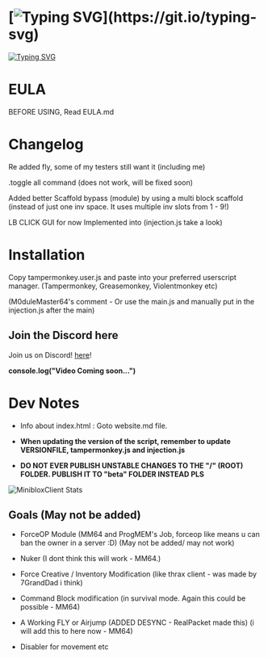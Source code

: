 # [![Typing SVG](https://readme-typing-svg.demolab.com?font=Fira+Code&duration=2500&pause=1000&color=FF0000&width=435&lines=Impact+Client+v4+for+MiniBlox!)](https://git.io/typing-svg)

[![Typing SVG](https://readme-typing-svg.demolab.com?font=Fira+Code&size=14&duration=2500&pause=1000&color=7179F7&width=435&lines=The+ultimate+MiniBlox+hacked+client!+;Built+for+stealth%2C+speed%2C+and+total+domination.;Fully+dark-mode+optimized+with+a+modern+UI)](https://git.io/typing-svg)

# EULA

BEFORE USING, Read EULA.md

# Changelog

Re added fly, some of my testers still want it (including me)

.toggle all command (does not work, will be fixed soon)

Added better Scaffold bypass (module) by using a multi block scaffold (instead of just one inv space. It uses multiple inv slots from 1 - 9!)

LB CLICK GUI for now Implemented into (injection.js take a look)

# Installation

Copy tampermonkey.user.js and paste into your preferred userscript manager. (Tampermonkey, Greasemonkey, Violentmonkey etc)

(M0duleMaster64's comment - Or use the main.js and manually put in the injection.js after the main)

## Join the Discord here

Join us on Discord! [here](https://discord.gg/PwpGemYhJx)!

**console.log("Video Coming soon...")**

# Dev Notes

- Info about index.html : Goto website.md file.

- **When updating the version of the script, remember to update VERSIONFILE, tampermonkey.js and injection.js**

- **DO NOT EVER PUBLISH UNSTABLE CHANGES TO THE "/" (ROOT) FOLDER. PUBLISH IT TO "beta" FOLDER INSTEAD PLS**

![MinibloxClient Stats](https://gitmystat.vercel.app/repo?theme=dino&username=progmem-cc&repo=miniblox.impact.client.updatedv2)
  
  ## Goals (May not be added)
  
- ForceOP Module (MM64 and ProgMEM's Job, forceop like means u can ban the owner in a server :D) (May not be added/ may not work)

- Nuker (I dont think this will work - MM64.)

- Force Creative / Inventory Modification (like thrax client - was made by 7GrandDad i think)

- Command Block modification (in survival mode. Again this could be possible - MM64)

- A Working FLY or Airjump (ADDED DESYNC - RealPacket made this) (i will add this to here now - MM64)

- Disabler for movement etc
